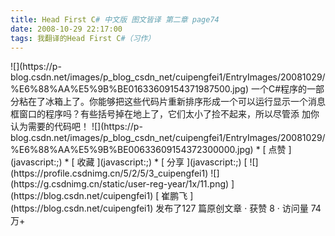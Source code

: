 ```yaml
---
title: Head First C# 中文版 图文皆译 第二章 page74
date: 2008-10-29 22:17:00
tags: 我翻译的Head First C#（习作）
---
```

<?xml:namespace prefix = o ns = "urn:schemas-microsoft-com:office:office" />

![](https://p-blog.csdn.net/images/p_blog_csdn_net/cuipengfei1/EntryImages/20081029/%E6%88%AA%E5%9B%BE01633609154371987500.jpg)

一个C#程序的一部分粘在了冰箱上了。你能够把这些代码片重新排序形成一个可以运行显示一个消息框窗口的程序吗？有些括号掉在地上了，它们太小了捡不起来，所以尽管添
加你认为需要的代码吧！

![](https://p-blog.csdn.net/images/p_blog_csdn_net/cuipengfei1/EntryImages/20081029/%E6%88%AA%E5%9B%BE00633609154372300000.jpg)

  * [ 点赞  ](javascript:;)
  * [ 收藏  ](javascript:;)
  * [ 分享 ](javascript:;)

[ ![](https://profile.csdnimg.cn/5/2/5/3_cuipengfei1)
![](https://g.csdnimg.cn/static/user-reg-year/1x/11.png)
](https://blog.csdn.net/cuipengfei1)

[ 崔鹏飞 ](https://blog.csdn.net/cuipengfei1)

发布了127 篇原创文章  ·  获赞 8  ·  访问量 74万+

